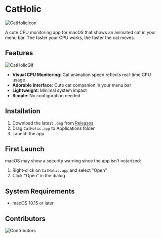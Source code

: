 # CatHolic

![CatHolicIcon](https://github.com/user-attachments/assets/8bc405f2-e072-4ab0-8b01-f7b99a94da8f)

A cute CPU monitoring app for macOS that shows an animated cat in your menu bar. The faster your CPU works, the faster the cat moves.


## Features

![CatHolicGif](https://github.com/user-attachments/assets/ff9f8907-2c3a-4e1f-a40f-e1d064aaa622)

- **Visual CPU Monitoring**: Cat animation speed reflects real-time CPU usage
- **Adorable Interface**: Cute cat companion in your menu bar
- **Lightweight**: Minimal system impact
- **Simple**: No configuration needed


## Installation

1. Download the latest `.dmg` from [Releases](https://github.com/nullisdefined/CatHolic/releases/tag/v1.0.0)
2. Drag `CatHolic.app` to Applications folder
3. Launch the app


## First Launch
macOS may show a security warning since the app isn't notarized:
1. Right-click on `CatHolic.app` and select "Open"
2. Click "Open" in the dialog


## System Requirements

- macOS 10.15 or later


## Contributors

![Contributors](https://contrib.rocks/image?repo=nullisdefined/CatHolic)
